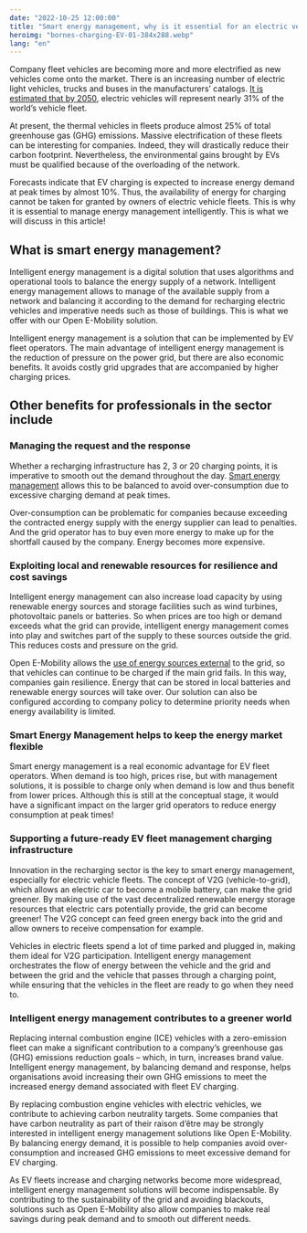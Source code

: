 ```yaml
---
date: "2022-10-25 12:00:00"
title: "Smart energy management, why is it essential for an electric vehicle fleet?"
heroimg: "bornes-charging-EV-01-384x288.webp"
lang: "en"
---
```


Company fleet vehicles are becoming more and more electrified as new vehicles come onto the market. There is an increasing number of electric light vehicles, trucks and buses in the manufacturers’ catalogs. [It is estimated that by 2050](https://electrek.co/2021/10/26/electric-vehicles-projected-to-make-up-31-of-the-global-fleet-by-2050/), electric vehicles will represent nearly 31% of the world’s vehicle fleet.

At present, the thermal vehicles in fleets produce almost 25% of total greenhouse gas (GHG) emissions. Massive electrification of these fleets can be interesting for companies. Indeed, they will drastically reduce their carbon footprint. Nevertheless, the environmental gains brought by EVs must be qualified because of the overloading of the network.

Forecasts indicate that EV charging is expected to increase energy demand at peak times by almost 10%. Thus, the availability of energy for charging cannot be taken for granted by owners of electric vehicle fleets. This is why it is essential to manage energy management intelligently. This is what we will discuss in this article!

## What is smart energy management?

Intelligent energy management is a digital solution that uses algorithms and operational tools to balance the energy supply of a network. Intelligent energy management allows to manage of the available supply from a network and balancing it according to the demand for recharging electric vehicles and imperative needs such as those of buildings. This is what we offer with our Open E-Mobility solution.

Intelligent energy management is a solution that can be implemented by EV fleet operators. The main advantage of intelligent energy management is the reduction of pressure on the power grid, but there are also economic benefits. It avoids costly grid upgrades that are accompanied by higher charging prices.

## Other benefits for professionals in the sector include

### Managing the request and the response

Whether a recharging infrastructure has 2, 3 or 20 charging points, it is imperative to smooth out the demand throughout the day. [Smart energy management](/smart-charging) allows this to be balanced to avoid over-consumption due to excessive charging demand at peak times.

Over-consumption can be problematic for companies because exceeding the contracted energy supply with the energy supplier can lead to penalties. And the grid operator has to buy even more energy to make up for the shortfall caused by the company. Energy becomes more expensive.

### Exploiting local and renewable resources for resilience and cost savings

Intelligent energy management can also increase load capacity by using renewable energy sources and storage facilities such as wind turbines, photovoltaic panels or batteries. So when prices are too high or demand exceeds what the grid can provide, intelligent energy management comes into play and switches part of the supply to these sources outside the grid. This reduces costs and pressure on the grid.

Open E-Mobility allows the [use of energy sources external](*<?=$rbase?>*/assets-connection) to the grid, so that vehicles can continue to be charged if the main grid fails. In this way, companies gain resilience. Energy that can be stored in local batteries and renewable energy sources will take over. Our solution can also be configured according to company policy to determine priority needs when energy availability is limited.

### Smart Energy Management helps to keep the energy market flexible

Smart energy management is a real economic advantage for EV fleet operators. When demand is too high, prices rise, but with management solutions, it is possible to charge only when demand is low and thus benefit from lower prices. Although this is still at the conceptual stage, it would have a significant impact on the larger grid operators to reduce energy consumption at peak times!

### Supporting a future-ready EV fleet management charging infrastructure

Innovation in the recharging sector is the key to smart energy management, especially for electric vehicle fleets. The concept of V2G (vehicle-to-grid), which allows an electric car to become a mobile battery, can make the grid greener. By making use of the vast decentralized renewable energy storage resources that electric cars potentially provide, the grid can become greener! The V2G concept can feed green energy back into the grid and allow owners to receive compensation for example.

Vehicles in electric fleets spend a lot of time parked and plugged in, making them ideal for V2G participation. Intelligent energy management orchestrates the flow of energy between the vehicle and the grid and between the grid and the vehicle that passes through a charging point, while ensuring that the vehicles in the fleet are ready to go when they need to.

### Intelligent energy management contributes to a greener world

Replacing internal combustion engine (ICE) vehicles with a zero-emission fleet can make a significant contribution to a company’s greenhouse gas (GHG) emissions reduction goals – which, in turn, increases brand value. Intelligent energy management, by balancing demand and response, helps organisations avoid increasing their own GHG emissions to meet the increased energy demand associated with fleet EV charging.

By replacing combustion engine vehicles with electric vehicles, we contribute to achieving carbon neutrality targets. Some companies that have carbon neutrality as part of their raison d’être may be strongly interested in intelligent energy management solutions like Open E-Mobility. By balancing energy demand, it is possible to help companies avoid over-consumption and increased GHG emissions to meet excessive demand for EV charging.

As EV fleets increase and charging networks become more widespread, intelligent energy management solutions will become indispensable. By contributing to the sustainability of the grid and avoiding blackouts, solutions such as Open E-Mobility also allow companies to make real savings during peak demand and to smooth out different needs.
